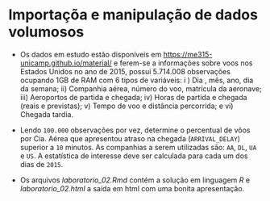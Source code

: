 # Importaçõa e manipulação de dados volumosos

- Os dados em estudo estão disponíveis em https://me315-unicamp.github.io/material/ e ferem-se a informações sobre voos nos Estados Unidos no ano de 2015, possui 5.714.008 observações ocupando 1GB de RAM com 6 tipos de variáveis: i ) Dia , mês, ano, dia da semana; ii) Companhia aérea, número do voo, matrícula da aeronave; iii) Aeroportos de partida e chegada; iv) Horas de partida e chegada (reais e previstas); v) Tempo de voo e distância percorrida; e vi) Chegada tardia.

- Lendo `100.000` observações por vez, determine o percentual de vôos por Cia. Aérea que apresentou atraso na chegada (`ARRIVAL_DELAY`) superior a `10` minutos. As companhias a serem utilizadas são: `AA`, `DL`, `UA` e `US`. A estatística de interesse deve ser calculada para cada um dos dias de `2015`. 

- Os arquivos *laboratorio_02.Rmd* contém a solução em linguagem *R* e *laboratorio_02.html* a saída em html com uma bonita apresentação.
